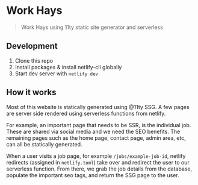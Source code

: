 # Work Hays

> Work Hays using 11ty static site generator and serverless

## Development

1. Clone this repo
2. Install packages & install netlify-cli globally
3. Start dev server with `netlify dev`

## How it works

Most of this website is statically generated using @11ty SSG. A few pages are server side rendered
using serverless functions from netlify.

For example, an important page that needs to be SSR, is the individual job. These are shared via
social media and we need the SEO benefits. The remaining pages such as the home page, contact page, admin area,
etc, can all be statically generated.

When a user visits a job page, for example `/jobs/example-job-id`, netlify redirects (assigned in `netlify.toml`)
take over and redirect the user to our serverless function. From there, we grab the job details from the database,
populate the important seo tags, and return the SSG page to the user.
